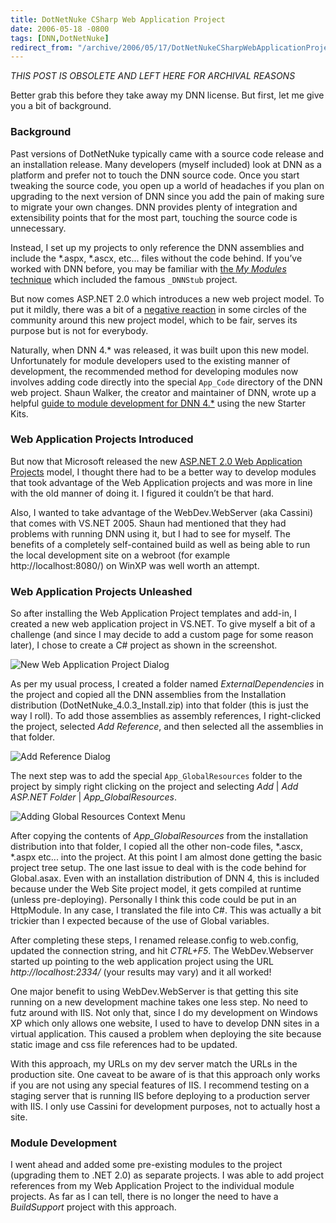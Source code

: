 ```yaml
---
title: DotNetNuke CSharp Web Application Project
date: 2006-05-18 -0800
tags: [DNN,DotNetNuke]
redirect_from: "/archive/2006/05/17/DotNetNukeCSharpWebApplicationProject.aspx/"
---
```


_THIS POST IS OBSOLETE AND LEFT HERE FOR ARCHIVAL REASONS_

Better grab this before they take away my DNN license. But first, let me give you a bit of background.

### Background

Past versions of DotNetNuke typically came with a source code release
and an installation release. Many developers (myself included) look at
DNN as a platform and prefer not to touch the DNN source code. Once you
start tweaking the source code, you open up a world of headaches if you
plan on upgrading to the next version of DNN since you add the pain of
making sure to migrate your own changes. DNN provides plenty of
integration and extensibility points that for the most part, touching
the source code is unnecessary.

Instead, I set up my projects to only reference the DNN assemblies and
include the \*.aspx, \*.ascx, etc... files without the code behind. If
you’ve worked with DNN before, you may be familiar with [the *My
Modules*
technique](http://forums.asp.net/839442/ShowPost.aspx "My Modules Technique")
which included the famous `_DNNStub` project.

But now comes ASP.NET 2.0 which introduces a new web project model. To
put it mildly, there was a bit of a [negative
reaction](http://geekswithblogs.net/sbellware/archive/2005/08/07/49518.aspx "What a Freakin' Joke!")
in some circles of the community around this new project model, which to
be fair, serves its purpose but is not for everybody.

Naturally, when DNN 4.\* was released, it was built upon this new model.
Unfortunately for module developers used to the existing manner of
development, the recommended method for developing modules now involves
adding code directly into the special `App_Code` directory of the DNN
web project. Shaun Walker, the creator and maintainer of DNN, wrote up a
helpful [guide to module development for DNN
4.\*](http://forums.asp.net/thread/1114393.aspx "DotNetNuke 4.0.0 Starter Kit and Templates")
using the new Starter Kits.

### Web Application Projects Introduced

But now that Microsoft released the new [ASP.NET 2.0 Web Application
Projects](http://msdn.microsoft.com/asp.net/reference/infrastructure/wap/default.aspx "Web Application Projects")
model, I thought there had to be a better way to develop modules that
took advantage of the Web Application projects and was more in line with
the old manner of doing it. I figured it couldn’t be that hard.

Also, I wanted to take advantage of the WebDev.WebServer (aka Cassini)
that comes with VS.NET 2005. Shaun had mentioned that they had problems
with running DNN using it, but I had to see for myself. The benefits of
a completely self-contained build as well as being able to run the local
development site on a webroot (for example http://localhost:8080/) on
WinXP was well worth an attempt.

### Web Application Projects Unleashed

So after installing the Web Application Project templates and add-in, I
created a new web application project in VS.NET. To give myself a bit of
a challenge (and since I may decide to add a custom page for some reason
later), I chose to create a C# project as shown in the screenshot.

![New Web Application Project
Dialog](https://haacked.com/images/NewWebApplicationProject.gif)

As per my usual process, I created a folder named *ExternalDependencies*
in the project and copied all the DNN assemblies from the Installation
distribution (DotNetNuke\_4.0.3\_Install.zip) into that folder (this is
just the way I roll). To add those assemblies as assembly references, I
right-clicked the project, selected *Add Reference*, and then selected
all the assemblies in that folder.

![Add Reference Dialog](https://haacked.com/images/AddDnnReferences.gif)

The next step was to add the special `App_GlobalResources` folder to the
project by simply right clicking on the project and selecting *Add* |
*Add ASP.NET Folder* | *App\_GlobalResources*.

![Adding Global Resources Context
Menu](https://haacked.com/images/AddGlobalResourcesFolder.gif)

After copying the contents of *App\_GlobalResources* from the
installation distribution into that folder, I copied all the other
non-code files, \*.ascx, \*.aspx etc... into the project. At this point
I am almost done getting the basic project tree setup. The one last
issue to deal with is the code behind for Global.asax. Even with an
installation distribution of DNN 4, this is included because under the
Web Site project model, it gets compiled at runtime (unless
pre-deploying). Personally I think this code could be put in an
HttpModule. In any case, I translated the file into C#. This was
actually a bit trickier than I expected because of the use of Global
variables.

After completing these steps, I renamed release.config to web.config,
updated the connection string, and hit *CTRL+F5*. The WebDev.Webserver
started up pointing to the web application project using the URL
*http://localhost:2334/* (your results may vary) and it all worked!

One major benefit to using WebDev.WebServer is that getting this site
running on a new development machine takes one less step. No need to
futz around with IIS. Not only that, since I do my development on
Windows XP which only allows one website, I used to have to develop DNN
sites in a virtual application. This caused a problem when deploying the
site because static image and css file references had to be updated.

With this approach, my URLs on my dev server match the URLs in the
production site. One caveat to be aware of is that this approach only
works if you are not using any special features of IIS. I recommend
testing on a staging server that is running IIS before deploying to a
production server with IIS. I only use Cassini for development purposes,
not to actually host a site.

### Module Development

I went ahead and added some pre-existing modules to the project
(upgrading them to .NET 2.0) as separate projects. I was able to add
project references from my Web Application Project to the individual
module projects. As far as I can tell, there is no longer the need to
have a *BuildSupport* project with this approach.
